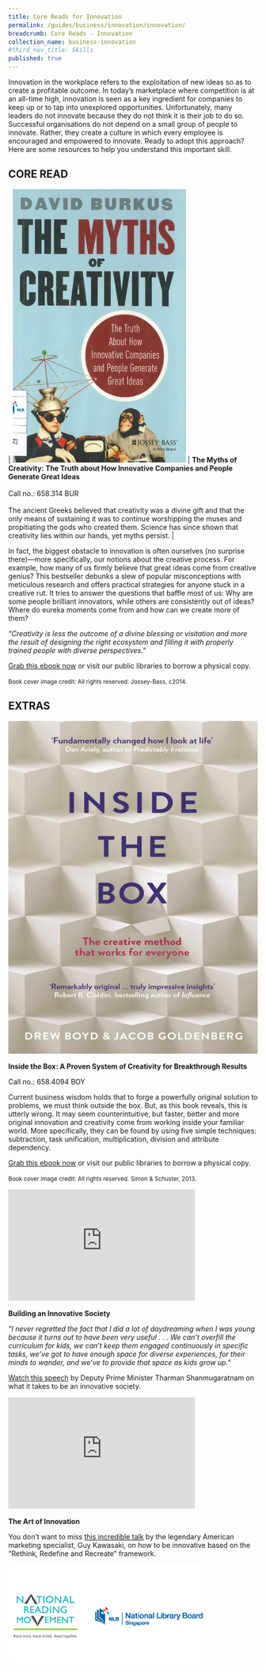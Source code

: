 ```yaml
---
title: Core Reads for Innovation
permalink: /guides/business/innovation/innovation/
breadcrumb: Core Reads - Innovation
collection_name: business-innovation
#third_nav_title: Skills
published: true
---
```


Innovation in the workplace refers to the exploitation of new ideas so as to  create a profitable outcome. In today’s marketplace where competition is at an all-time high, innovation is seen as a key ingredient for companies to keep up or to tap into unexplored opportunities. Unfortunately, many leaders do not innovate because they do not think it is their job to do so. Successful organisations do not depend on a small group of people to innovate. Rather, they create a culture in which every employee is encouraged and empowered to innovate. Ready to adopt this approach? Here are some resources to help you understand this important skill.

## **CORE READ**

| ![The myths of creativity](/images/literature/curatedreads/skills/Myths-of-creativitiy-350X552.jpg) | **The Myths of Creativity: The Truth about How Innovative Companies and People Generate Great Ideas** <br><br> Call no.: 658.314 BUR <br><br> The ancient Greeks believed that creativity was a divine gift and that the only means of sustaining it was to continue worshipping the muses and propitiating the gods who created them. Science has since shown that creativity lies within our hands, yet myths persist. |

In fact, the biggest obstacle to innovation is often ourselves (no surprise there)—more specifically, our notions about the creative process. For example, how many of us firmly believe that great ideas come from creative genius? This bestseller debunks a slew of popular misconceptions with meticulous research and offers practical strategies for anyone stuck in a creative rut. It tries to answer the questions that baffle most of us: Why are some people brilliant innovators, while others are consistently out of ideas? Where do eureka moments come from and how can we create more of them?

_"Creativity is less the outcome of a divine blessing or visitation and more the result of designing the right ecosystem and filling it with properly trained people with diverse perspectives."_

[Grab this ebook now](https://eresources.nlb.gov.sg/eReads/cms/details?uuid=4758c635-b501-4076-be34-f4828ae65e58) or visit our public libraries to borrow a physical copy.

<small>Book cover image credit: All rights reserved. Jossey-Bass, c2014.</small>

## **EXTRAS**

![Inside the box image](/images/literature/curatedreads/skills/318e7e96-1bb8-4157-9e21-6d29eb9e871a.jpg)

**Inside the Box: A Proven System of Creativity for Breakthrough Results**

Call no.: 658.4094 BOY

Current business wisdom holds that to forge a powerfully original solution to problems, we must think outside the box. But, as this book reveals, this is utterly wrong. It may seem counterintuitive, but faster, better and more original innovation and creativity come from working inside your familiar world. More specifically, they can be found by using five simple techniques: subtraction, task unification, multiplication, division and attribute dependency.

[Grab this ebook now](https://eresources.nlb.gov.sg/eReads/cms/details?uuid=318e7e96-1bb8-4157-9e21-6d29eb9e871a) or visit our public libraries to borrow a physical copy.

<small>Book cover image credit: All rights reserved. Simon & Schuster, 2013.</small>

<iframe width="377" height="225" src="https://www.youtube.com/embed/VW0JWIdt89w" frameborder="0" allow="accelerometer; autoplay; clipboard-write; encrypted-media; gyroscope; picture-in-picture" allowfullscreen></iframe>

**Building an Innovative Society**

_"I never regretted the fact that I did a lot of daydreaming when I was young because it turns out to have been very useful . . . We can’t overfill the curriculum for kids, we can’t keep them engaged continuously in specific tasks, we’ve got to have enough space for diverse experiences, for their minds to wander, and we’ve to provide that space as kids grow up."_

[Watch this speech](https://www.youtube.com/watch?v=VW0JWIdt89w) by Deputy Prime Minister Tharman Shanmugaratnam on what it takes to be an innovative society.

<iframe width="377" height="225" src="https://www.youtube.com/embed/Mtjatz9r-Vc" frameborder="0" allow="accelerometer; autoplay; clipboard-write; encrypted-media; gyroscope; picture-in-picture" allowfullscreen></iframe>

**The Art of Innovation**

You don’t want to miss [this incredible talk](https://www.youtube.com/watch?v=Mtjatz9r-Vc) by the legendary American marketing specialist, Guy Kawasaki, on how to be innovative based on the “Rethink, Redefine and Recreate” framework.

![Logos image](/images/literature/curatedreads/logos-updated.jpeg)